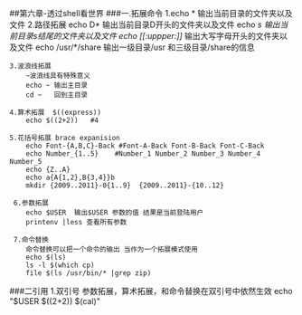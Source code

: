 ##第六章-透过shell看世界
###一.拓展命令
    1.echo * 输出当前目录的文件夹以及文件
    2.路径拓展
        echo D* 输出当前目录D开头的文件夹以及文件
        echo *s 输出当前目录s结尾的文件夹以及文件
        echo [[:uppper:]]* 输出大写字母开头的文件夹以及文件
        echo /usr/*/share 输出一级目录/usr 和三级目录/share的信息
        
    3.波浪线拓展
        ~波浪线具有特殊意义
        echo ~ 输出主目录
        cd ~   回到主目录
        
    4.算术拓展  $((express))
        echo $((2+2))   #4
        
    5.花括号拓展 brace expanision
        echo Font-{A,B,C}-Back #Font-A-Back Font-B-Back Font-C-Back
        echo Number_{1..5}    #Number_1 Number_2 Number_3 Number_4 Number_5
        echo {Z..A}
        echo a{A{1,2},B{3,4}}b
        mkdir {2009..2011}-0{1..9}  {2009..2011}-{10..12}
    
     6.参数拓展
        echo $USER  输出$USER 参数的值 结果是当前登陆用户
        printenv |less 查看所有参数
        
     7.命令替换
        命令替换可以把一个命令的输出 当作为一个拓展模式使用
        echo $(ls)
        ls -l $(which cp)
        file $(ls /usr/bin/* |grep zip)

###二引用
    1.双引号
        参数拓展，算术拓展，和命令替换在双引号中依然生效
        echo "$USER $((2+2)) $(cal)"
     
     
     